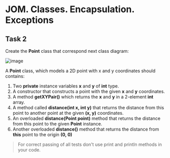 # JOM. Classes. Encapsulation. Exceptions
## Task 2

Create the **Point** class that correspond next class diagram:

![image](https://user-images.githubusercontent.com/61456363/168443472-b2507d4a-73da-470c-ba21-f25e18fdcaf9.png)

A **Point** class, which models a 2D point with x and y coordinates should contains:

1. Two **private** instance variables **x** and **y**  of **int** type.
2. A constructor that constructs a point with the given **x** and **y** coordinates.
3. A method **getXYPair()** which returns the **x** and **y** in a 2-element **int** array.
4. A method called **distance(int x, int y)** that returns the distance from this point to another point at the given **(x, y)** coordinates.
5. An overloaded **distance(Point point)** method that returns the distance from this point to the given **Point** instance.
6. Another overloaded **distance()** method that returns the distance from **this** point to the origin **(0, 0)**

> For correct passing of all tests don't use print and println methods in your code.
